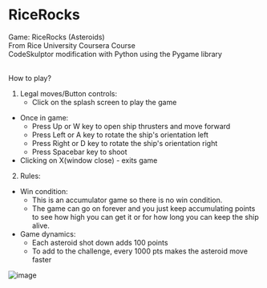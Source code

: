 # RiceRocks
Game: RiceRocks (Asteroids)<br>
From Rice University Coursera Course<br>
CodeSkulptor modification with Python using the Pygame library<br><br>

How to play?<br>
1. Legal moves/Button controls:<br>
	- Click on the splash screen to play the game<br>
  - Once in game:<br>
  	- Press Up or W key to open ship thrusters and move forward<br>
    - Press Left or A key to rotate the ship's orientation left<br>
    - Press Right or D key to rotate the ship's orientation right<br>
    - Press Spacebar key to shoot<br>
  - Clicking on X(window close) - exits game<br>

2. Rules:<br>
  - Win condition:
    - This is an accumulator game so there is no win condition.<br>
    - The game can go on forever and you just keep accumulating points to see how high you can get it or for how long you can keep the ship alive.<br>
  - Game dynamics:<br>
    - Each asteroid shot down adds 100 points<br>
    - To add to the challenge, every 1000 pts makes the asteroid move faster<br>

  
![image](https://user-images.githubusercontent.com/98131995/210928293-96b418be-0669-434d-ba6c-15770412aef2.png)<br><br>
